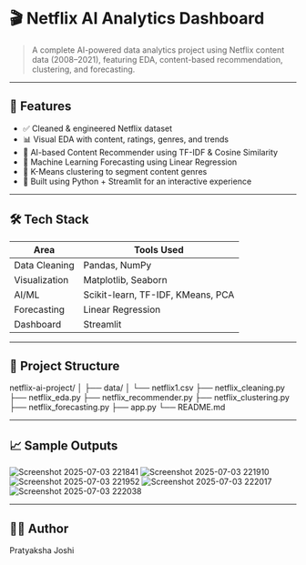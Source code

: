 # 🎬 Netflix AI Analytics Dashboard

> A complete AI-powered data analytics project using Netflix content data (2008–2021), featuring EDA, content-based recommendation, clustering, and forecasting.

---

## 📌 Features

- ✅ Cleaned & engineered Netflix dataset
- 📊 Visual EDA with content, ratings, genres, and trends
- 🤖 AI-based Content Recommender using TF-IDF & Cosine Similarity
- 🔮 Machine Learning Forecasting using Linear Regression
- 🧠 K-Means clustering to segment content genres
- 🚀 Built using Python + Streamlit for an interactive experience

---

## 🛠️ Tech Stack

| Area           | Tools Used                              |
|----------------|------------------------------------------|
| Data Cleaning  | Pandas, NumPy                            |
| Visualization  | Matplotlib, Seaborn                      |
| AI/ML          | Scikit-learn, TF-IDF, KMeans, PCA        |
| Forecasting    | Linear Regression                        |
| Dashboard      | Streamlit                                |

---

## 📂 Project Structure

netflix-ai-project/
│
├── data/
│ └── netflix1.csv
├── netflix_cleaning.py
├── netflix_eda.py
├── netflix_recommender.py
├── netflix_clustering.py
├── netflix_forecasting.py
├── app.py
└── README.md

---

## 📈 Sample Outputs

![Screenshot 2025-07-03 221841](https://github.com/user-attachments/assets/8777d3d6-38ae-4048-a452-4f947c90bee5)
![Screenshot 2025-07-03 221910](https://github.com/user-attachments/assets/9c69c0be-c96e-458e-bc8b-afc429dc9a6f)
![Screenshot 2025-07-03 221952](https://github.com/user-attachments/assets/884b4ed4-e4a9-4d4d-beb6-384051d1e252)
![Screenshot 2025-07-03 222017](https://github.com/user-attachments/assets/c9d901d7-7d0c-4db4-9bdc-35819309824a)
![Screenshot 2025-07-03 222038](https://github.com/user-attachments/assets/e7abc3a5-3e38-411c-91f7-24a79b120941)

---
## 👩‍💻 Author
Pratyaksha Joshi



